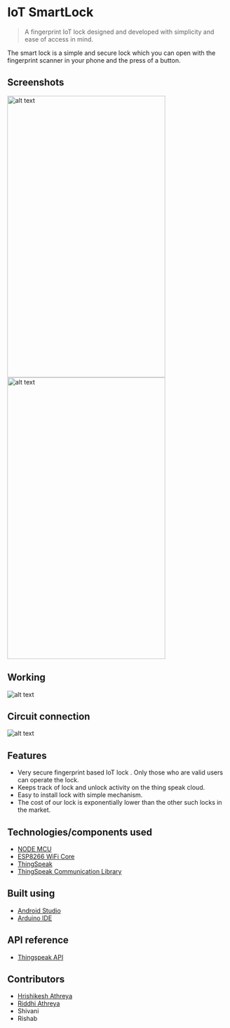 # IoT SmartLock
> A fingerprint IoT lock designed and developed with simplicity and ease of access in mind.  

The smart lock is a simple and secure lock which  you can open with the fingerprint scanner in your phone and the press of a button. 


## Screenshots
<img src="https://user-images.githubusercontent.com/36475626/65820548-35d22d00-e248-11e9-901f-4d903d950c3c.PNG" alt="alt text" width="360" height="640">
<img src="https://user-images.githubusercontent.com/36475626/65820549-366ac380-e248-11e9-81c6-0b905f35abbe.PNG" alt="alt text" width="360" height="640">

## Working 
<img src="https://user-images.githubusercontent.com/36475626/65820571-89447b00-e248-11e9-8112-e0b835eda361.PNG" alt="alt text" >

## Circuit connection
<img src="https://user-images.githubusercontent.com/36475626/65820830-5ea7f180-e24b-11e9-9e6c-e0a94430009e.png" alt="alt text" >

## Features 
* Very secure fingerprint based IoT lock . Only those who are valid users can operate the lock.
* Keeps track of lock and unlock activity on the thing speak cloud.
* Easy to install lock with simple mechanism.
* The cost of our lock is exponentially lower than the other such locks in the market.

## Technologies/components used 
* [NODE MCU](https://www.nodemcu.com/index_en.html)
* [ESP8266 WiFi Core](https://github.com/esp8266/Arduino)
* [ThingSpeak](https://thingspeak.com/)
* [ThingSpeak Communication Library](https://github.com/mathworks/thingspeak-arduino)
## Built using
* [Android Studio](https://developer.android.com/studio)
* [Arduino IDE](https://www.arduino.cc/en/main/software)

## API reference 
* [Thingspeak API](https://in.mathworks.com/help/thingspeak/)

## Contributors 
* [Hrishikesh Athreya](https://github.com/Hrishikesh-Athreya)
* [Riddhi Athreya](https://github.com/RiddhiAthreya)
* Shivani 
* Rishab 
